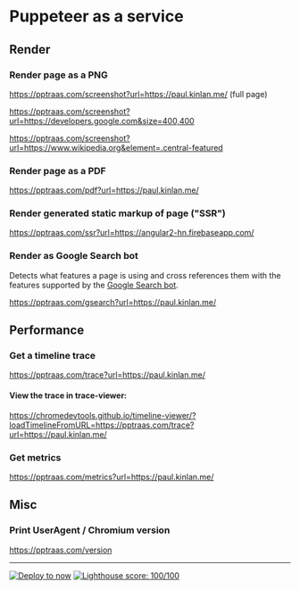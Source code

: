 Puppeteer as a service
======================

## Render

### Render page as a PNG
https://pptraas.com/screenshot?url=https://paul.kinlan.me/ (full page)

https://pptraas.com/screenshot?url=https://developers.google.com&size=400,400

https://pptraas.com/screenshot?url=https://www.wikipedia.org&element=.central-featured

### Render page as a PDF
https://pptraas.com/pdf?url=https://paul.kinlan.me/

### Render generated static markup of page ("SSR")
https://pptraas.com/ssr?url=https://angular2-hn.firebaseapp.com/

### Render as Google Search bot

Detects what features a page is using and cross references them with the features
supported by the [Google Search bot](https://developers.google.com/search/docs/guides/rendering).

https://pptraas.com/gsearch?url=https://paul.kinlan.me/

## Performance

### Get a timeline trace

https://pptraas.com/trace?url=https://paul.kinlan.me/

#### View the trace in trace-viewer:

https://chromedevtools.github.io/timeline-viewer/?loadTimelineFromURL=https://pptraas.com/trace?url=https://paul.kinlan.me/

### Get metrics
https://pptraas.com/metrics?url=https://paul.kinlan.me/

## Misc

### Print UserAgent / Chromium version
https://pptraas.com/version

----
[![Deploy to now](https://deploy.now.sh/static/button.svg)](https://deploy.now.sh/?repo=https://github.com/GoogleChromeLabs/pptraas.com) [![Lighthouse score: 100/100](https://lighthouse-badge.appspot.com/?score=100&category=Perf)](https://github.com/ebidel/lighthouse-badge)
